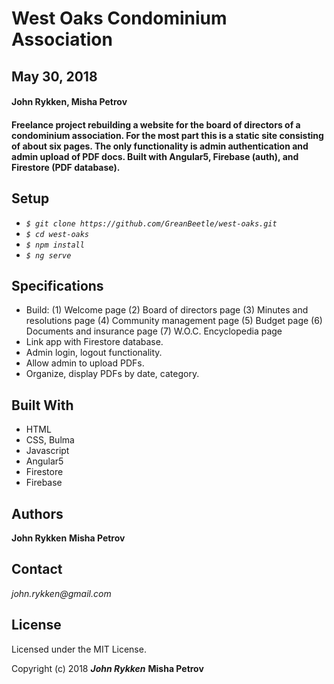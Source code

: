 # West Oaks Condominium Association

## May 30, 2018

#### John Rykken, Misha Petrov

#### Freelance project rebuilding a website for the board of directors of a condominium association. For the most part this is a static site consisting of about six pages. The only functionality is admin authentication and admin upload of PDF docs. Built with Angular5, Firebase (auth), and Firestore (PDF database).       

## Setup

* _`$ git clone https://github.com/GreanBeetle/west-oaks.git`_
* _`$ cd west-oaks`_
* _`$ npm install`_
* _`$ ng serve`_

## Specifications

* Build: (1) Welcome page (2) Board of directors page (3) Minutes and resolutions page (4) Community management page (5) Budget page (6) Documents and insurance page (7) W.O.C. Encyclopedia page  
* Link app with Firestore database.
* Admin login, logout  functionality.
* Allow admin to upload PDFs.
* Organize, display PDFs by date, category.

## Built With

* HTML
* CSS, Bulma
* Javascript
* Angular5
* Firestore
* Firebase

## Authors

**John Rykken** **Misha Petrov**

## Contact

_john.rykken@gmail.com_

## License

Licensed under the MIT License.

  <!-- ## Acknowledgments -->

Copyright (c) 2018 **_John Rykken_** **Misha Petrov**
